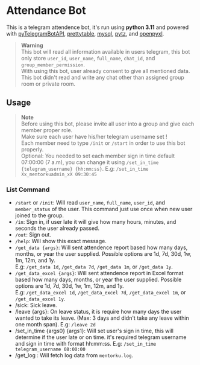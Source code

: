 # Attendance Bot

This is a telegram attendence bot, it's run using **python 3.11** and powered with [pyTelegramBotAPI](https://pypi.org/project/pyTelegramBotAPI/), [prettytable](https://github.com/jazzband/prettytable), [mysql](https://pypi.org/project/mysql-connector-python/), [pytz](https://pythonhosted.org/pytz/), and [openpyxl](https://openpyxl.readthedocs.io/en/stable/#).   

> **Warning**  
> This bot will read all information available in users telegram, this bot only store `user_id`, `user_name`, `full_name`, `chat_id`, and `group_member_permission`.  
> With using this bot, user already consent to give all mentioned data.   
> This bot didn't read and write any chat other than assigned group room or private room.

## Usage

> **Note**  
> Before using this bot, please invite all user into a group and give each member proper role.   
> Make sure each user have his/her telegram username set !  
> Each member need to type `/init` or `/start` in order to use this bot properly.   
> Optional: You needed to set each member sign in time default 07:00:00 (7 a.m), you can change it using `/set_in_time {telegram_username} {hh:mm:ss}`. E.g: `/set_in_time Xx_mentorkuadmin_xX 09:30:45`

### List Command
- `/start` or `/init`: Will read `user_name`, `full_name`, `user_id`, and `member_status` of the user. This command just use once when new user joined to the group.
- `/in`: Sign in, if user late it will give how many hours, minutes, and seconds the user already passed.
- `/out`: Sign out.
- `/help`: Will show this exact message.
- `/get_data {args}`: Will sent attendence report based how many days, months, or year the user supplied. Possible options are 1d, 7d, 30d, 1w, 1m, 12m, and 1y.   
E.g: `/get_data 1d`, `/get_data 7d`, `/get_data 1m`, or `/get_data 1y`.
- `/get_data_excel {args}`: Will sent attendence report in Excel format based how many days, months, or year the user supplied. Possible options are 1d, 7d, 30d, 1w, 1m, 12m, and 1y.   
E.g: `/get_data_excel 1d`, `/get_data_excel 7d`, `/get_data_excel 1m`, or `/get_data_excel 1y`.
- /sick: Sick leave.
- /leave {args}: On leave status, it is require how many days the user wanted to take its leave. (Max: 3 days and didn't take any leave within one month span).
E.g: `/leave 2d`
- /set_in_time {args0} {args1}: Will set user's sign in time, this will determine if the user late or on time. it's required telegram username and sign in time with format hh:mm:ss.
E.g: `/set_in_time telegram_username 08:00:00`
- /get_log : Will fetch log data from `mentorku.log`.